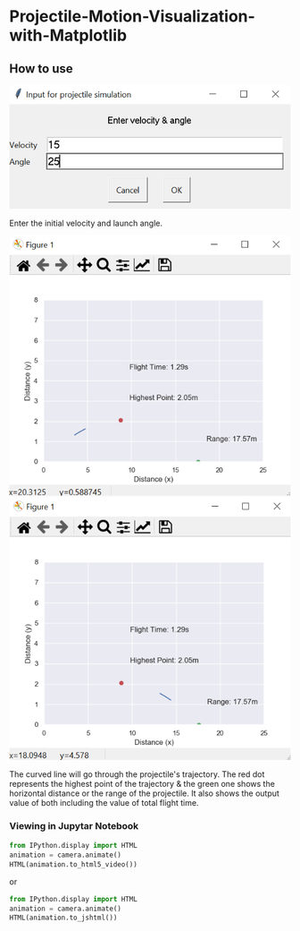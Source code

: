 # Projectile-Motion-Visualization-with-Matplotlib

## How to use
![Input Values](images/input.PNG)

Enter the initial velocity and launch angle.

![Visualization (a)](images/flight.PNG)![Vizualization (b)](images/flight%202.PNG)

The curved line will go through the projectile's trajectory.
The red dot represents the highest point of the trajectory & the green one shows the horizontal distance or the range of the projectile.
It also shows the output value of both including the value of total flight time.

### Viewing in Jupytar Notebook
```python
from IPython.display import HTML
animation = camera.animate()
HTML(animation.to_html5_video())
```
or 
```python
from IPython.display import HTML
animation = camera.animate()
HTML(animation.to_jshtml())
```

